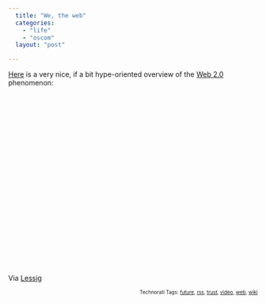 ```yaml
---
  title: "We, the web"
  categories: 
    - "life"
    - "oscom"
  layout: "post"

---
```

<a href="http://www.youtube.com/watch?v=6gmP4nk0EOE&eurl=">Here</a> is a very nice, if a bit hype-oriented overview of the <a href="http://en.wikipedia.org/wiki/Web_2.0">Web 2.0</a> phenomenon:

<object width="425" height="350"><param name="movie" value="http://www.youtube.com/v/6gmP4nk0EOE"></param><param name="wmode" value="transparent"></param><embed src="http://www.youtube.com/v/6gmP4nk0EOE" type="application/x-shockwave-flash" wmode="transparent" width="425" height="350"></embed></object>

Via <a href="http://www.lessig.org/blog/archives/003700.shtml">Lessig</a>

<p style="text-align:right;font-size:10px;">Technorati Tags: <a href="http://www.technorati.com/tag/future" rel="tag">future</a>, <a href="http://www.technorati.com/tag/rss" rel="tag">rss</a>, <a href="http://www.technorati.com/tag/trust" rel="tag">trust</a>, <a href="http://www.technorati.com/tag/video" rel="tag">video</a>, <a href="http://www.technorati.com/tag/web" rel="tag">web</a>, <a href="http://www.technorati.com/tag/wiki" rel="tag">wiki</a></p>
